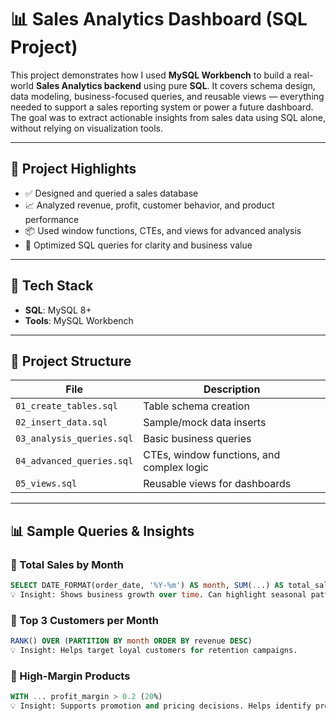 # 📊 Sales Analytics Dashboard (SQL Project)

This project demonstrates how I used **MySQL Workbench** to build a real-world **Sales Analytics backend** using pure **SQL**. It covers schema design, data modeling, business-focused queries, and reusable views — everything needed to support a sales reporting system or power a future dashboard. 
The goal was to extract actionable insights from sales data using SQL alone, without relying on visualization tools.

---

## 🚀 Project Highlights

- ✅ Designed and queried a sales database
- 📈 Analyzed revenue, profit, customer behavior, and product performance
- 📦 Used window functions, CTEs, and views for advanced analysis
- 🔎 Optimized SQL queries for clarity and business value

---

## 🧱 Tech Stack

- **SQL**: MySQL 8+
- **Tools**: MySQL Workbench

---

## 📂 Project Structure

| File | Description |
|------|-------------|
| `01_create_tables.sql` | Table schema creation |
| `02_insert_data.sql`   | Sample/mock data inserts |
| `03_analysis_queries.sql` | Basic business queries |
| `04_advanced_queries.sql` | CTEs, window functions, and complex logic |
| `05_views.sql`         | Reusable views for dashboards |

---

## 📊 Sample Queries & Insights

### 🔹 Total Sales by Month
```sql
SELECT DATE_FORMAT(order_date, '%Y-%m') AS month, SUM(...) AS total_sales
💡 Insight: Shows business growth over time. Can highlight seasonal patterns.
```

### 🔹 Top 3 Customers per Month
```sql
RANK() OVER (PARTITION BY month ORDER BY revenue DESC)
💡 Insight: Helps target loyal customers for retention campaigns.
```

### 🔹 High-Margin Products
```sql
WITH ... profit_margin > 0.2 (20%)
💡 Insight: Supports promotion and pricing decisions. Helps identify promotable products for better profitability.
```
